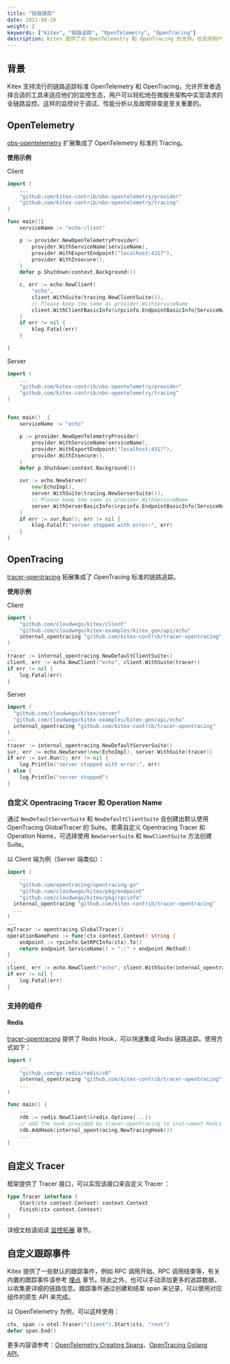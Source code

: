 ```yaml
---
title: "链路跟踪"
date: 2021-08-26
weight: 2
keywords: ["Kitex", "链路追踪", "OpenTelemetry", "OpenTracing"]
description: Kitex 提供了对 OpenTelemetry 和 OpenTracing 的支持，也支持用户自定义链路跟踪。
---
```


## 背景

Kitex 支持流行的链路追踪标准 OpenTelemetry 和 OpenTracing，允许开发者选择合适的工具来适应他们的监控生态，用户可以轻松地在微服务架构中实现请求的全链路监控。这样的监控对于调试、性能分析以及故障排查是至关重要的。

## OpenTelemetry

[obs-opentelemetry](https://github.com/kitex-contrib/obs-opentelemetry) 扩展集成了 OpenTelemetry 标准的 Tracing。

**使用示例**

Client

```go
import (
    ...
    "github.com/kitex-contrib/obs-opentelemetry/provider"
    "github.com/kitex-contrib/obs-opentelemetry/tracing"
)

func main(){
    serviceName := "echo-client"

    p := provider.NewOpenTelemetryProvider(
        provider.WithServiceName(serviceName),
        provider.WithExportEndpoint("localhost:4317"),
        provider.WithInsecure(),
    )
    defer p.Shutdown(context.Background())

    c, err := echo.NewClient(
        "echo",
        client.WithSuite(tracing.NewClientSuite()),
        // Please keep the same as provider.WithServiceName
        client.WithClientBasicInfo(&rpcinfo.EndpointBasicInfo{ServiceName: serviceName}),
    )
    if err != nil {
        klog.Fatal(err)
    }

}

```

Server

```go
import (
    ...
    "github.com/kitex-contrib/obs-opentelemetry/provider"
    "github.com/kitex-contrib/obs-opentelemetry/tracing"
)


func main()  {
    serviceName := "echo"

    p := provider.NewOpenTelemetryProvider(
        provider.WithServiceName(serviceName),
        provider.WithExportEndpoint("localhost:4317"),
        provider.WithInsecure(),
    )
    defer p.Shutdown(context.Background())

    svr := echo.NewServer(
        new(EchoImpl),
        server.WithSuite(tracing.NewServerSuite()),
        // Please keep the same as provider.WithServiceName
        server.WithServerBasicInfo(&rpcinfo.EndpointBasicInfo{ServiceName: serviceName}),
    )
    if err := svr.Run(); err != nil {
        klog.Fatalf("server stopped with error:", err)
    }
}
```

## OpenTracing

[tracer-opentracing](https://github.com/kitex-contrib/tracer-opentracing) 拓展集成了 OpenTracing 标准的链路追踪。

**使用示例**

Client

```go
import (
	"github.com/cloudwego/kitex/client"
	"github.com/cloudwego/kitex-examples/kitex_gen/api/echo"
	internal_opentracing "github.com/kitex-contrib/tracer-opentracing"
)
...
tracer := internal_opentracing.NewDefaultClientSuite()
client, err := echo.NewClient("echo", client.WithSuite(tracer))
if err != nil {
	log.Fatal(err)
}
```

Server

```go
import (
  "github.com/cloudwego/kitex/server"
  "github.com/cloudwego/kitex-examples/kitex_gen/api/echo"
  internal_opentracing "github.com/kitex-contrib/tracer-opentracing"
)
...
tracer := internal_opentracing.NewDefaultServerSuite()
svr, err := echo.NewServer(new(EchoImpl), server.WithSuite(tracer))
if err := svr.Run(); err != nil {
	log.Println("server stopped with error:", err)
} else {
	log.Println("server stopped")
}
```

### 自定义 Opentracing Tracer 和 Operation Name

通过 `NewDefaultServerSuite` 和 `NewDefaultClientSuite` 会创建出默认使用 OpenTracing GlobalTracer 的 Suite。若需自定义 Opentracing Tracer 和 Operation Name，可选择使用 `NewServerSuite` 和 `NewClientSuite` 方法创建 Suite。

以 Client 端为例（Server 端类似）：

```go
import (
	...
	"github.com/opentracing/opentracing-go"
	"github.com/cloudwego/kitex/pkg/endpoint"
	"github.com/cloudwego/kitex/pkg/rpcinfo"
  internal_opentracing "github.com/kitex-contrib/tracer-opentracing"
  ...
)
...
myTracer := opentracing.GlobalTracer()
operationNameFunc := func(ctx context.Context) string {
	endpoint := rpcinfo.GetRPCInfo(ctx).To()
	return endpoint.ServiceName() + "::" + endpoint.Method()
}
...
client, err := echo.NewClient("echo", client.WithSuite(internal_opentracing.NewClientSuite(myTracer, operationNameFunc)))
if err != nil {
	log.Fatal(err)
}
```

### 支持的组件

#### Redis

[tracer-opentracing](https://github.com/kitex-contrib/tracer-opentracing) 提供了 Redis Hook，可以快速集成 Redis 链路追踪。使用方式如下：

```go
import (
    ...
    "github.com/go-redis/redis/v8"
    internal_opentracing "github.com/kitex-contrib/tracer-opentracing"
    ...
)

func main() {
    ...
    rdb := redis.NewClient(&redis.Options{...})
  	// add the hook provided by tracer-opentracing to instrument Redis client
    rdb.AddHook(internal_opentracing.NewTracingHook())
    ...
}
```

## 自定义 Tracer

框架提供了 Tracer 接口，可以实现该接口来自定义 Tracer ：

```go
type Tracer interface {
	Start(ctx context.Context) context.Context
	Finish(ctx context.Context)
}
```

详细文档请阅读 [监控拓展](/zh/docs/kitex/tutorials/framework-exten/monitoring/#链路追踪拓展) 章节。

## 自定义跟踪事件

Kitex 提供了一些默认的跟踪事件，例如 RPC 调用开始、RPC 调用结束等，有关内置的跟踪事件请参考 [埋点](/zh/docs/kitex/tutorials/observability/instrumentation/) 章节。除此之外，也可以手动添加更多的追踪数据，以收集更详细的链路信息。跟踪事件通过创建和结束 span 来记录，可以使用对应组件的原生 API 来完成。

以 OpenTelemetry 为例，可以这样使用：

```go
ctx, span := otel.Tracer("client").Start(ctx, "root")
defer span.End()
```

更多内容请参考：[OpenTelemetry Creating Spans](https://opentelemetry.io/docs/languages/go/instrumentation/#creating-spans)、[OpenTracing Golang API](https://opentracing.io/guides/golang/)。
